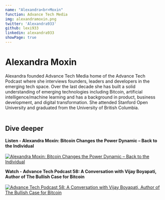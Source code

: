 ```yaml
---
name: "Alexandra<br>Moxin"
function: Advance Tech Media
img: alexandramoxin.png
twitter: 'Alexandra933'
github: lexi933
linkedin: alexandra933
showPage: true
---
```


# Alexandra Moxin
 
Alexandra founded Advance Tech Media home of the Advance Tech Podcast where she interviews founders, leaders and developers in the emerging tech space. Over the last decade she has built a solid understanding of emerging technologies including Bitcoin, artificial intelligence/machine learning and has a background in product, business development, and digital transformation. She attended Stanford Open University and graduated from the University of British Columbia.
<br><br>

## Dive deeper


<div class="grid grid-cols-1 md:grid-cols-2 gap-5">
<div class="p-3 my-2">

**Listen - Alexandra Moxin: Bitcoin Changes the Power Dynamic – Back to the Individual** <br><br>
[ ![Alexandra Moxin: Bitcoin Changes the Power Dynamic – Back to the Individual](/content/alex_anita.png)](https://bitcoinundco.com/en/alexandra-moxin/)
</div>

<div class="p-3 my-2">

**Watch - Advance Tech Podcast 58: A Conversation with Vijay Boyapati, Author of The Bullish Case for Bitcoin** <br><br>
[ ![Advance Tech Podcast 58: A Conversation with Vijay Boyapati, Author of The Bullish Case for Bitcoin](/content/alex_vijay.png)](https://www.youtube.com/watch?v=6Gq6Y4NN3LU/)
</div>

</div>

<br>


